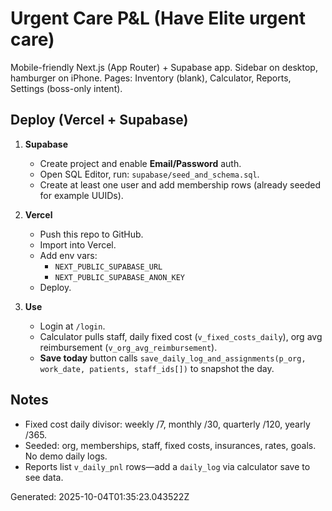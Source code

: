# Urgent Care P&L (Have Elite urgent care)

Mobile-friendly Next.js (App Router) + Supabase app. Sidebar on desktop, hamburger on iPhone. 
Pages: Inventory (blank), Calculator, Reports, Settings (boss-only intent).

## Deploy (Vercel + Supabase)

1. **Supabase**
   - Create project and enable **Email/Password** auth.
   - Open SQL Editor, run: `supabase/seed_and_schema.sql`.
   - Create at least one user and add membership rows (already seeded for example UUIDs).

2. **Vercel**
   - Push this repo to GitHub.
   - Import into Vercel.
   - Add env vars:
     - `NEXT_PUBLIC_SUPABASE_URL`
     - `NEXT_PUBLIC_SUPABASE_ANON_KEY`
   - Deploy.

3. **Use**
   - Login at `/login`.
   - Calculator pulls staff, daily fixed cost (`v_fixed_costs_daily`), org avg reimbursement (`v_org_avg_reimbursement`).
   - **Save today** button calls `save_daily_log_and_assignments(p_org, work_date, patients, staff_ids[])` to snapshot the day.

## Notes
- Fixed cost daily divisor: weekly /7, monthly /30, quarterly /120, yearly /365.
- Seeded: org, memberships, staff, fixed costs, insurances, rates, goals. No demo daily logs.
- Reports list `v_daily_pnl` rows—add a `daily_log` via calculator save to see data.

Generated: 2025-10-04T01:35:23.043522Z
